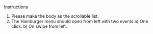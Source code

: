 Instructions

1) Please make the body as the scrollable list.
2) The Hamburger menu should open from left with two events
    a) One click.
    b) On swipe from left.